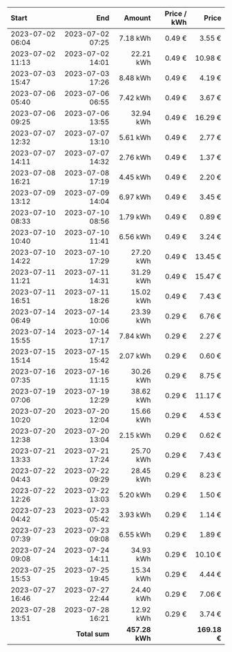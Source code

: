 | Start            |              End |         Amount | Price / kWh |        Price |
| :--------------- | ---------------: | -------------: | ----------: | -----------: |
| 2023-07-02 06:04 | 2023-07-02 07:25 |       7.18 kWh |      0.49 € |       3.55 € |
| 2023-07-02 11:13 | 2023-07-02 14:01 |      22.21 kWh |      0.49 € |      10.98 € |
| 2023-07-03 15:47 | 2023-07-03 17:26 |       8.48 kWh |      0.49 € |       4.19 € |
| 2023-07-06 05:40 | 2023-07-06 06:55 |       7.42 kWh |      0.49 € |       3.67 € |
| 2023-07-06 09:25 | 2023-07-06 13:55 |      32.94 kWh |      0.49 € |      16.29 € |
| 2023-07-07 12:32 | 2023-07-07 13:10 |       5.61 kWh |      0.49 € |       2.77 € |
| 2023-07-07 14:11 | 2023-07-07 14:32 |       2.76 kWh |      0.49 € |       1.37 € |
| 2023-07-08 16:21 | 2023-07-08 17:19 |       4.45 kWh |      0.49 € |       2.20 € |
| 2023-07-09 13:12 | 2023-07-09 14:04 |       6.97 kWh |      0.49 € |       3.45 € |
| 2023-07-10 08:33 | 2023-07-10 08:56 |       1.79 kWh |      0.49 € |       0.89 € |
| 2023-07-10 10:40 | 2023-07-10 11:41 |       6.56 kWh |      0.49 € |       3.24 € |
| 2023-07-10 14:22 | 2023-07-10 17:29 |      27.20 kWh |      0.49 € |      13.45 € |
| 2023-07-11 11:21 | 2023-07-11 14:31 |      31.29 kWh |      0.49 € |      15.47 € |
| 2023-07-11 16:51 | 2023-07-11 18:26 |      15.02 kWh |      0.49 € |       7.43 € |
| 2023-07-14 06:49 | 2023-07-14 10:06 |      23.39 kWh |      0.29 € |       6.76 € |
| 2023-07-14 15:55 | 2023-07-14 17:17 |       7.84 kWh |      0.29 € |       2.27 € |
| 2023-07-15 15:14 | 2023-07-15 15:42 |       2.07 kWh |      0.29 € |       0.60 € |
| 2023-07-16 07:35 | 2023-07-16 11:15 |      30.26 kWh |      0.29 € |       8.75 € |
| 2023-07-19 07:06 | 2023-07-19 12:29 |      38.62 kWh |      0.29 € |      11.17 € |
| 2023-07-20 10:20 | 2023-07-20 12:04 |      15.66 kWh |      0.29 € |       4.53 € |
| 2023-07-20 12:38 | 2023-07-20 13:04 |       2.15 kWh |      0.29 € |       0.62 € |
| 2023-07-21 13:33 | 2023-07-21 17:24 |      25.70 kWh |      0.29 € |       7.43 € |
| 2023-07-22 04:43 | 2023-07-22 09:29 |      28.45 kWh |      0.29 € |       8.23 € |
| 2023-07-22 12:26 | 2023-07-22 13:03 |       5.20 kWh |      0.29 € |       1.50 € |
| 2023-07-23 04:42 | 2023-07-23 05:42 |       3.93 kWh |      0.29 € |       1.14 € |
| 2023-07-23 07:39 | 2023-07-23 09:08 |       6.55 kWh |      0.29 € |       1.89 € |
| 2023-07-24 09:08 | 2023-07-24 14:11 |      34.93 kWh |      0.29 € |      10.10 € |
| 2023-07-25 15:53 | 2023-07-25 19:45 |      15.34 kWh |      0.29 € |       4.44 € |
| 2023-07-27 16:46 | 2023-07-27 22:44 |      24.40 kWh |      0.29 € |       7.06 € |
| 2023-07-28 13:51 | 2023-07-28 16:21 |      12.92 kWh |      0.29 € |       3.74 € |
|                  |    **Total sum** | **457.28 kWh** |             | **169.18 €** |